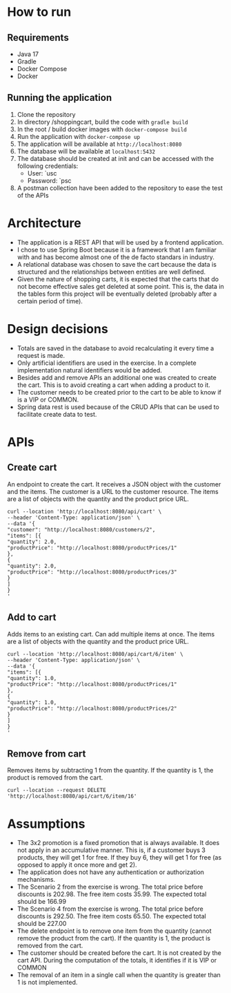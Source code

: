 # How to run

## Requirements

* Java 17
* Gradle
* Docker Compose
* Docker

## Running the application

1. Clone the repository
2. In directory /shoppingcart, build the code with `gradle build`
3. In the root / build docker images with `docker-compose build`
4. Run the application with `docker-compose up`
5. The application will be available at `http://localhost:8080`
6. The database will be available at `localhost:5432`
7. The database should be created at init and can be accessed with the following credentials:
   * User: `usc
   * Password: `psc
8. A postman collection have been added to the repository to ease the test of the APIs

# Architecture

* The application is a REST API that will be used by a frontend application.
* I chose to use Spring Boot because it is a framework that I am familiar with and has become almost one of the de facto standars in industry.
* A relational database was chosen to save the cart because the data is structured and the relationships between entities are well defined. 
* Given the nature of shopping carts, it is expected that the carts that do not become effective sales get deleted at some point. This is, the data in the tables form this project will be eventually deleted (probably after a certain period of time).

# Design decisions

* Totals are saved in the database to avoid recalculating it every time a request is made.
* Only artificial identifiers are used in the exercise. In a complete implementation natural identifiers would be added.
* Besides add and remove APIs an additional one was created to create the cart. This is to avoid creating a cart when adding a product to it.
* The customer needs to be created prior to the cart to be able to know if is a VIP or COMMON.
* Spring data rest is used because of the CRUD APIs that can be used to facilitate create data to test.

# APIs

## Create cart

An endpoint to create the cart. It receives a JSON object with the customer and the items. The customer is a URL to the customer resource. The items are a list of objects with the quantity and the product price URL.

```
curl --location 'http://localhost:8080/api/cart' \
--header 'Content-Type: application/json' \
--data '{
"customer": "http://localhost:8080/customers/2",
"items": [{
"quantity": 2.0,
"productPrice": "http://localhost:8080/productPrices/1"
},
{
"quantity": 2.0,
"productPrice": "http://localhost:8080/productPrices/3"
}
]
}
'
```

## Add to cart

Adds items to an existing cart. Can add multiple items at once. The items are a list of objects with the quantity and the product price URL.

```
curl --location 'http://localhost:8080/api/cart/6/item' \
--header 'Content-Type: application/json' \
--data '{
"items": [{
"quantity": 1.0,
"productPrice": "http://localhost:8080/productPrices/1"
},
{
"quantity": 1.0,
"productPrice": "http://localhost:8080/productPrices/2"
}
]
}
'
```

## Remove from cart

Removes items by subtracting 1 from the quantity. If the quantity is 1, the product is removed from the cart.

```
curl --location --request DELETE 'http://localhost:8080/api/cart/6/item/16'
```

# Assumptions

* The 3x2 promotion is a fixed promotion that is always available. It does not apply in an accumulative manner. This is, if a customer buys 3 products, they will get 1 for free. If they buy 6, they will get 1 for free (as opposed to apply it once more and get 2).
* The application does not have any authentication or authorization mechanisms.
* The Scenario 2 from the exercise is wrong. The total price before discounts is 202.98. The free item costs 35.99. The expected total should be 166.99
* The Scenario 4 from the exercise is wrong. The total price before discounts is 292.50. The free item costs 65.50. The expected total should be 227.00
* The delete endpoint is to remove one item from the quantity (cannot remove the product from the cart). If the quantity is 1, the product is removed from the cart.
* The customer should be created before the cart. It is not created by the cart API. During the computation of the totals, it identifies if it is VIP or COMMON
* The removal of an item in a single call when the quantity is greater than 1 is not implemented.
